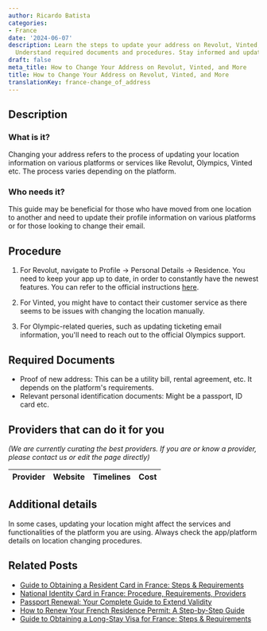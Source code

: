 ```yaml
---
author: Ricardo Batista
categories:
- France
date: '2024-06-07'
description: Learn the steps to update your address on Revolut, Vinted, and Olympics.
  Understand required documents and procedures. Stay informed and updated!
draft: false
meta_title: How to Change Your Address on Revolut, Vinted, and More
title: How to Change Your Address on Revolut, Vinted, and More
translationKey: france-change_of_address
---
```


## Description
### What is it?
Changing your address refers to the process of updating your location information on various platforms or services like Revolut, Olympics, Vinted etc. The process varies depending on the platform.

### Who needs it?
This guide may be beneficial for those who have moved from one location to another and need to update their profile information on various platforms or for those looking to change their email. 

## Procedure
1. For Revolut, navigate to Profile → Personal Details → Residence. You need to keep your app up to date, in order to constantly have the newest features. 
You can refer to the official instructions [here](https://www.revolut.com/help/profile-settings/my-personal-details/can-i-change-my-personal-details?lang=en).

2. For Vinted, you might have to contact their customer service as there seems to be issues with changing the location manually.

3. For Olympic-related queries, such as updating ticketing email information, you'll need to reach out to the official Olympics support.

## Required Documents
* Proof of new address: This can be a utility bill, rental agreement, etc. It depends on the platform's requirements.
* Relevant personal identification documents: Might be a passport, ID card etc.

## Providers that can do it for you

_(We are currently curating the best providers. If you are or know a provider, please contact us or edit the page directly)_

| Provider        |     Website     |     Timelines    |       Cost      |
| --------------- | --------------- |  :-------------: | :-------------: |

## Additional details
In some cases, updating your location might affect the services and functionalities of the platform you are using. Always check the app/platform details on location changing procedures.



## Related Posts

- [Guide to Obtaining a Resident Card in France: Steps & Requirements](https://tramitit.com/guides/france/resident_card_application/)
- [National Identity Card in France: Procedure, Requirements, Providers](https://tramitit.com/guides/france/national_identity_card_application/)
- [Passport Renewal: Your Complete Guide to Extend Validity](https://tramitit.com/guides/france/passport_renewal/)
- [How to Renew Your French Residence Permit: A Step-by-Step Guide](https://tramitit.com/guides/france/residence_permit_renewal/)
- [Guide to Obtaining a Long-Stay Visa for France: Steps & Requirements](https://tramitit.com/guides/france/visa_application/)